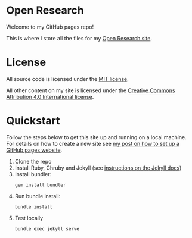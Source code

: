# Open Research
Welcome to my GitHub pages repo!

This is where I store all the files for my [Open Research site](https://gemmadanks.github.io/).

# License

All source code is licensed under the [MIT license](https://github.com/gemmadanks/gemmadanks.github.io/blob/main/LICENSE).

All other content on my site is licensed under the [Creative Commons Attribution 4.0 International license](https://creativecommons.org/licenses/by/4.0/).

# Quickstart

Follow the steps below to get this site up and running on a local machine. For details on how to create a new site see [my post on how to set up a GitHub pages website](https://open-research.gemmadanks.com/tutorials/how-to-set-up-github-pages-website/).
1. Clone the repo
1. Install Ruby, Chruby and Jekyll (see [instructions on the Jekyll docs](https://jekyllrb.com/docs/installation/))
1. Install bundler:
    ```
    gem install bundler
    ```
1. Run bundle install:
    ```
    bundle install
    ```
1. Test locally
    ```
    bundle exec jekyll serve
    ```